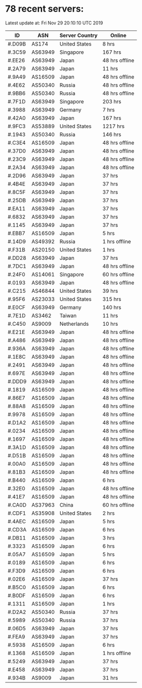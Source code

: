 # 78 recent servers:

Latest update at: Fri Nov 29 20:10:10 UTC 2019

| ID | ASN | Server Country | Online |
| -- | --- | -------------- | ------ |
| #.D09B | AS174 | United States | 8 hrs |
| #.3C59 | AS63949 | Singapore | 167 hrs |
| #.EE26 | AS63949 | Japan | 48 hrs offline |
| #.2A79 | AS63949 | Japan | 11 hrs |
| #.9A49 | AS16509 | Japan | 48 hrs offline |
| #.4E62 | AS50340 | Russia | 48 hrs offline |
| #.9BB6 | AS50340 | Russia | 48 hrs offline |
| #.7F1D | AS63949 | Singapore | 203 hrs |
| #.3988 | AS63949 | Germany | 7 hrs |
| #.42A0 | AS63949 | Japan | 167 hrs |
| #.9FC3 | AS53889 | United States | 1217 hrs |
| #.1943 | AS50340 | Russia | 146 hrs |
| #.C3E4 | AS16509 | Japan | 48 hrs offline |
| #.37D0 | AS63949 | Japan | 48 hrs offline |
| #.23C9 | AS63949 | Japan | 48 hrs offline |
| #.2A34 | AS63949 | Japan | 48 hrs offline |
| #.2D96 | AS63949 | Japan | 37 hrs |
| #.4B4E | AS63949 | Japan | 37 hrs |
| #.8C5F | AS63949 | Japan | 37 hrs |
| #.25DB | AS63949 | Japan | 37 hrs |
| #.EA11 | AS63949 | Japan | 37 hrs |
| #.6832 | AS63949 | Japan | 37 hrs |
| #.1145 | AS63949 | Japan | 37 hrs |
| #.EBB7 | AS16509 | Japan | 5 hrs |
| #.14D9 | AS49392 | Russia | 1 hrs offline |
| #.F31B | AS20150 | United States | 1 hrs |
| #.DD28 | AS63949 | Japan | 37 hrs |
| #.7DC1 | AS63949 | Japan | 48 hrs offline |
| #.24F0 | AS14061 | Singapore | 60 hrs offline |
| #.0193 | AS63949 | Japan | 48 hrs offline |
| #.C215 | AS46844 | United States | 39 hrs |
| #.95F6 | AS23033 | United States | 315 hrs |
| #.E0CF | AS63949 | Germany | 140 hrs |
| #.7E1D | AS3462 | Taiwan | 11 hrs |
| #.C450 | AS9009 | Netherlands | 10 hrs |
| #.E21E | AS63949 | Japan | 48 hrs offline |
| #.A486 | AS63949 | Japan | 48 hrs offline |
| #.936A | AS63949 | Japan | 48 hrs offline |
| #.1E8C | AS63949 | Japan | 48 hrs offline |
| #.2491 | AS63949 | Japan | 48 hrs offline |
| #.697E | AS63949 | Japan | 48 hrs offline |
| #.DDD9 | AS63949 | Japan | 48 hrs offline |
| #.1819 | AS16509 | Japan | 48 hrs offline |
| #.86E7 | AS16509 | Japan | 48 hrs offline |
| #.88A8 | AS16509 | Japan | 48 hrs offline |
| #.9978 | AS16509 | Japan | 48 hrs offline |
| #.D1A2 | AS16509 | Japan | 48 hrs offline |
| #.0234 | AS16509 | Japan | 48 hrs offline |
| #.1697 | AS16509 | Japan | 48 hrs offline |
| #.3A1D | AS16509 | Japan | 48 hrs offline |
| #.D51B | AS16509 | Japan | 48 hrs offline |
| #.00A0 | AS16509 | Japan | 48 hrs offline |
| #.81B3 | AS16509 | Japan | 48 hrs offline |
| #.B440 | AS16509 | Japan | 6 hrs |
| #.32E0 | AS16509 | Japan | 48 hrs offline |
| #.41E7 | AS16509 | Japan | 48 hrs offline |
| #.CA0D | AS37963 | China | 60 hrs offline |
| #.CDF1 | AS35908 | United States | 2 hrs |
| #.4AEC | AS16509 | Japan | 5 hrs |
| #.CD3A | AS16509 | Japan | 6 hrs |
| #.DB11 | AS16509 | Japan | 3 hrs |
| #.3323 | AS16509 | Japan | 6 hrs |
| #.05A7 | AS16509 | Japan | 5 hrs |
| #.0189 | AS16509 | Japan | 6 hrs |
| #.F3D9 | AS16509 | Japan | 6 hrs |
| #.02E6 | AS16509 | Japan | 37 hrs |
| #.B5C0 | AS16509 | Japan | 6 hrs |
| #.B0DF | AS16509 | Japan | 6 hrs |
| #.1311 | AS16509 | Japan | 1 hrs |
| #.D2A2 | AS50340 | Russia | 37 hrs |
| #.5989 | AS50340 | Russia | 37 hrs |
| #.06D5 | AS63949 | Japan | 37 hrs |
| #.FEA9 | AS63949 | Japan | 37 hrs |
| #.5938 | AS16509 | Japan | 6 hrs |
| #.1368 | AS16509 | Japan | 1 hrs offline |
| #.5249 | AS63949 | Japan | 37 hrs |
| #.E458 | AS63949 | Japan | 37 hrs |
| #.934B | AS9009 | Japan | 31 hrs |

